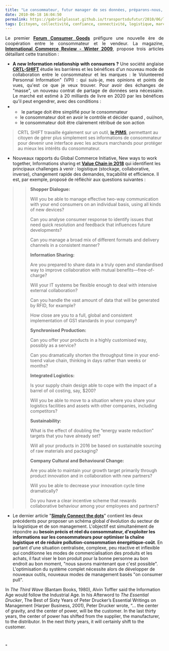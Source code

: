 ```yaml
---
title: "Le consommateur, futur manager de ses données, préparons-nous, préparez-vous !"
date: 2010-06-18 16:04:50
permalink: https://gabrielplassat.github.io/transportsdufutur/2010/06/le-consommateur-futur-manager-de-ses-donnees-preparonsnous-preparezvous.html
tags: [citoyen, collectivité, confiance, connectivité, logistique, marchandises, partage de données]
---
```


<p style="text-align: justify">Le premier <strong><a href="http://www.ciesnet.com/" target="_blank">Forum Consumer Goods</a></strong> préfigure une nouvelle ère de coopération entre le consommateur et le vendeur. La magazine, <strong><a href="http://www.ecr-institute.org/publications/international-commerce-review/archive/vol-8-no-2-4-winter-2009/" target="_blank">International Commerce Review - Winter 2009</a></strong>, propose trois articles détaillant cette transition : </p> <ul> <li> <div style="text-align: justify"><strong>A new Information relationship with consumers ?</strong> Une société anglaise <strong><a href="http://ctrl-shift.co.uk/resources/" target="_blank">CRTL-SHIFT</a></strong> étudie les barrières et les bénéfices d'un nouveau mode de collaboration entre le consommateur et les marques : le Volunteered Personnal Information" (VPI) : qui suis-je, mes opinions et points de vues, qu'est ce que je veux trouver. Pour avoir des échanges de "masse", un nouveau contrat de partage de données sera nécessaire. Le marché est estimé à 20 milliards de livre en 2020 par les bénéfices qu'il peut engendrer, avec des conditions :</div></li> <li><ul> <li> <div style=""text-align: justify"">	 le partage doit être simplifié pour le consommateur</div></li> <li>	 le consommateur doit en avoir le contrôle et décider quand , oui/non,</li> <li>	 le consommateur doit être clairement rétribué de son action </li> </ul> </li></ul> <blockquote> <p style=""text-align: justify"">CRTL SHIFT travaille également sur un outil, <strong><a href=""http://www.rightsideup.net/wp-content/uploads/2009/02/pims-the-interface.pdf"" target=""_blank"">le PIMS</a></strong>, permettant au citoyen de gérer plus simplement ses informations de consommateur pour devenir une interface avec les acteurs marchands pour protéger au mieux les intérêts du consommateur.</p></blockquote> <ul> <li>Nouveaux rapports du Global Commerce Initiative, New ways to work together, Informations sharing et <a href="https://gabrielplassat.github.io/transportsdufutur/wp-content/uploads/sites/6/2010/06/GCI2018FutureValueChain.pdf"" target=""_blank""><strong>Value Chain in 2018</strong></a><strong> </strong>qui identifient les principaux challenges à venir : logistique (stockage, collaborative, inverse), changement rapide des demandes, traçabilité et efficience. Il est, par exemple, proposé de réfléchir aux questions suivantes :</li> </ul> <blockquote> <blockquote> <p class=""MsoNormal""><strong><span lang=""EN-GB""><span style=""font-family: Times New Roman"">Shopper Dialogue:</span></span></strong></p> <p class=""MsoNormal""><span lang=""EN-GB""><span style=""font-family: Times New Roman"">Will you be able to manage effective two-way communication with your end consumers on an individual basis, using all kinds of new devices?</span></span></p> <p class=""MsoNormal""><span lang=""EN-GB""><span style=""font-family: Times New Roman"">Can you analyse consumer response to identify issues that need quick resolution and feedback that influences future developments? </span></span></p> <p class=""MsoNormal""><span lang=""EN-GB""><span style=""font-family: Times New Roman"">Can you manage a broad mix of different formats and delivery channels in a consistent manner?</span></span></p> <p class=""MsoNormal""><strong><span lang=""EN-GB""><span style=""font-family: Times New Roman"">Information Sharing:</span></span></strong></p> <p class=""MsoNormal""><span lang=""EN-GB""><span style=""font-family: Times New Roman"">Are you prepared to share data in a truly open and standardised way to improve collaboration with mutual benefits—free-of-charge?</span></span></p> <p class=""MsoNormal""><span lang=""EN-GB""><span style=""font-family: Times New Roman"">Will your IT systems be flexible enough to deal with intensive external collaboration?</span></span></p> <p class=""MsoNormal""><span lang=""EN-GB""><span style=""font-family: Times New Roman"">Can you handle the vast amount of data that will be generated by RFID, for example?</span></span></p> <p class=""MsoNormal""><span lang=""EN-GB""><span style=""font-family: Times New Roman"">How close are you to a full, global and consistent implementation of GS1 standards in your company?</span></span></p> <p class=""MsoNormal""><strong><span lang=""EN-GB""><span style=""font-family: Times New Roman"">Synchronised Production:</span></span></strong></p> <p class=""MsoNormal""><span lang=""EN-GB""><span style=""font-family: Times New Roman"">Can you offer your products in a highly customised way, possibly as a service?</span></span></p> <p class=""MsoNormal""><span lang=""EN-GB""><span style=""font-family: Times New Roman"">Can you dramatically shorten the throughput time in your end-toend value chain, thinking in days rather than weeks or months?</span></span></p> <p class=""MsoNormal""><strong><span lang=""EN-GB""><span style=""font-family: Times New Roman"">Integrated Logistics:</span></span></strong></p> <p class=""MsoNormal""><span lang=""EN-GB""><span style=""font-family: Times New Roman"">Is your supply chain design able to cope with the impact of a barrel of oil costing, say, $200?</span></span></p> <p class=""MsoNormal""><span lang=""EN-GB""><span style=""font-family: Times New Roman"">Will you be able to move to a situation where you share your logistics facilities and assets with other companies, including competitors?</span></span></p> <p class=""MsoNormal""><strong><span lang=""EN-GB""><span style=""font-family: Times New Roman"">Sustainability:</span></span></strong></p> <p class=""MsoNormal""><span lang=""EN-GB""><span style=""font-family: Times New Roman"">What is the effect of doubling the “energy waste reduction” targets that you have already set?</span></span></p> <p class=""MsoNormal""><span lang=""EN-GB""><span style=""font-family: Times New Roman"">Will all your products in 2016 be based on sustainable sourcing of raw materials and packaging?</span></span></p> <p class=""MsoNormal""><strong><span lang=""EN-GB""><span style=""font-family: Times New Roman"">Company Cultural and Behavioural Change:</span></span></strong></p> <p class=""MsoNormal""><span lang=""EN-GB""><span style=""font-family: Times New Roman"">Are you able to maintain your growth target primarily through product innovation and in collaboration with new partners?</span></span></p> <p class=""MsoNormal""><span lang=""EN-GB""><span style=""font-family: Times New Roman"">Will you be able to decrease your innovation cycle time dramatically?</span></span></p> <p class=""MsoNormal""><span lang=""EN-GB""><span style=""font-family: Times New Roman"">Do you have a clear incentive scheme that rewards collaborative behaviour among your employees and partners?</span></span><span lang=""EN-GB""></span></p></blockquote></blockquote> <ul> <li> <div style=""text-align: justify"">Le dernier article "<strong><a href=""http://www.ecr-institute.org/publications/international-commerce-review/archive/vol-8-no-2-4-winter-2009/simply-connect-the-dots/"" target=""_blank"">Simply Connect the dots</a></strong>" contient les deux précédents pour proposer un schéma global d'évolution du secteur de la logistique et de son management. L'objectif est simultanément de répondre au <strong>besoin précis et réel du consommateur, d'exploiter les informations sur les consommateurs pour optimiser la chaîne logistique et de réduire pollution-consommation énergétique-coût</strong>. En partant d'une situation centralisée, complexe, peu réactive et inflexible qui conditionne les modes de commercialisation des produits et les achats, il faut viser le bon produit pour la bonne personne au bon endroit au bon moment, "nous savons maintenant que c'est possible". L'optimisation du système complet nécessite alors de développer de nouveaux outils, nouveaux modes de management basés "on consumer pull".</div></li> </ul> <p style=""text-align: justify"">In <em>The Third Wave</em> (Bantam Books, 1980), Alvin Toffler said the Information Age would follow the Industrial Age. In his Afterword to <em>The Essential Drucker</em>, The Best of Sixty Years of Peter Drucker’s Essential Writings on Management (Harper Business, 2001), Peter Drucker wrote, “… the center of gravity, and the center of power, will be the customer. In the last thirty years, the center of power has shifted from the supplier, the manufacturer, to the distributor. In the next thirty years, it will certainly shift to the customer.</p> <ul> <div style=""text-align: justify""> </div></ul>"
